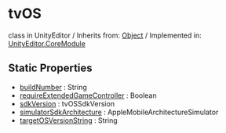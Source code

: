 # tvOS
class in UnityEditor
 / Inherits from: <a href="https://docs.unity3d.com/6000.0/Documentation/ScriptReference/Object.html" target="_blank">Object</a> / Implemented in: <a href="https://docs.unity3d.com/6000.0/Documentation/ScriptReference/UnityEditor.CoreModule.html" target="_blank">UnityEditor.CoreModule</a>
## Static Properties
- <a href="https://docs.unity3d.com/6000.0/Documentation/ScriptReference/tvOS-buildNumber.html" target="_blank">buildNumber</a> : String
- <a href="https://docs.unity3d.com/6000.0/Documentation/ScriptReference/tvOS-requireExtendedGameController.html" target="_blank">requireExtendedGameController</a> : Boolean
- <a href="https://docs.unity3d.com/6000.0/Documentation/ScriptReference/tvOS-sdkVersion.html" target="_blank">sdkVersion</a> : tvOSSdkVersion
- <a href="https://docs.unity3d.com/6000.0/Documentation/ScriptReference/tvOS-simulatorSdkArchitecture.html" target="_blank">simulatorSdkArchitecture</a> : AppleMobileArchitectureSimulator
- <a href="https://docs.unity3d.com/6000.0/Documentation/ScriptReference/tvOS-targetOSVersionString.html" target="_blank">targetOSVersionString</a> : String
